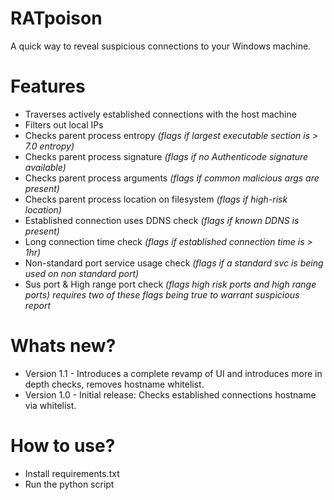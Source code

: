 # RATpoison
A quick way to reveal suspicious connections to your Windows machine.

# Features
- Traverses actively established connections with the host machine
- Filters out local IPs
- Checks parent process entropy  *(flags if largest executable section is > 7.0 entropy)*
- Checks parent process signature  *(flags if no Authenticode signature available)*
- Checks parent process arguments  *(flags if common malicious args are present)*
- Checks parent process location on filesystem  *(flags if high-risk location)*
- Established connection uses DDNS check  *(flags if known DDNS is present)*
- Long connection time check  *(flags if established connection time is > 1hr)*
- Non-standard port service usage check  *(flags if a standard svc is being used on non standard port)*
- Sus port & High range port check  *(flags high risk ports and high range ports)*
  *requires two of these flags being true to warrant suspicious report*

# Whats new?
- Version 1.1 - Introduces a complete revamp of UI and introduces more in depth checks, removes hostname whitelist.
- Version 1.0 - Initial release: Checks established connections hostname via whitelist.

# How to use?
- Install requirements.txt
- Run the python script
